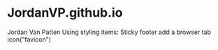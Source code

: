 # JordanVP.github.io
Jordan Van Patten
Using styling items:
Sticky footer
add a browser tab icon("favicon")
